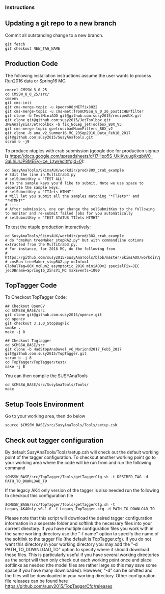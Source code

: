 ### Instructions

## Updating a git repo to a new branch 

Commit all outstanding change to a new branch.
```
git fetch
git checkout NEW_TAG_NAME
```

## Production Code

The following installation instructions assume the user wants to process Run2016 data or Spring16 MC.

```
cmsrel CMSSW_8_0_25
cd CMSSW_8_0_25/src/
cmsenv
git cms-init
git cms-merge-topic -u kpedro88:METfix8022
git cms-merge-topic -u cms-met:fromCMSSW_8_0_20_postICHEPfilter
git clone -b TestMiniAOD git@github.com:susy2015/recipeAUX.git
git clone git@github.com:susy2015/JetToolbox.git JMEAnalysis/JetToolbox -b fix_NoLep_jetToolbox_80X_V3
git cms-merge-topic gpetruc:badMuonFilters_80X_v2
git clone -b ana_v2_Summer16_MC_23Sep2016_Data_Feb18_2017 git@github.com:susy2015/SusyAnaTools.git
scram b -j9
```

To produce ntuples with crab submission (google doc for production signup is https://docs.google.com/spreadsheets/d/17Hpp5S-UkiKvuugKxqbW0-3aLhiJrJP8MEEyHce_Lzw/edit#gid=0):
```
cd SusyAnaTools/SkimsAUX/workdir/prod/80X_crab_example
# Edit the line in MultiCrab3.py
# selSubmitKey = 'TEST ALL'
# to the sample keys you'd like to submit. Note we use space to seperate the sample keys.
# selSubmitKey = 'TTJets HTMHT'
# Will let you submit all the samples matching "*TTJets*" and "*HTMHT*"
# ----
# After submission, one can change the selSubmitKey to the following to monitor and re-submit failed jobs for you automatically
# selSubmitKey = 'TEST STATUS TTJets HTMHT'
```

To test the ntuple production interactively:
```
cd SusyAnaTools/SkimsAUX/workdir/prod/80X_crab_example
# do "cmsRun treeMaker_stopRA2.py" but with commandline options extracted from the MultiCrab3.py.
# For instance, for 2016 MC, do the following from
# https://github.com/susy2015/SusyAnaTools/blob/master/SkimsAUX/workdir/prod/80X_crab_example/MultiCrab3.py#L271:
# cmsRun treeMaker_stopRA2.py mcInfo=1 GlobalTag=80X_mcRun2_asymptotic_2016_miniAODv2 specialFix=JEC jecDBname=Spring16_25nsV1_MC maxEvents=1000
```

## TopTagger Code

To Checkout TopTagger Code:

```
## Checkout OpenCV
cd $CMSSW_BASE/src
git clone git@github.com:susy2015/opencv.git
cd opencv
git checkout 3.1.0_StopBugFix
cmake .
make -j 8

## Checkout Tagtagger
cd $CMSSW_BASE/src
git clone -b HadStopAnaDevel_v6_Moriond2017_Feb5_2017 git@github.com:susy2015/TopTagger.git
scram b -j 8
cd TopTagger/TopTagger/test/
make -j 8 
```

You can then compile the SUSYAnaTools
```
cd $CMSSW_BASE/src/SusyAnaTools/Tools/
make
```

## Setup Tools Environment
Go to your working area, then do below
```
source $CMSSW_BASE/src/SusyAnaTools/Tools/setup.csh
```

## Check out tagger configuration 
By default SusyAnaTools/Tools/setup.csh will check out the default working point of the tagger configuration. To checkout another working point go to your working area where the code will be run from and run the following command 
```
$CMSSW_BASE/src/TopTagger/Tools/getTaggerCfg.sh -t DESIRED_TAG -d PATH_TO_DOWNLOAD_TO
```
If the legacy AK4 only version of the tagger is also needed run the following to checkout this configuration file
```
$CMSSW_BASE/src/TopTagger/Tools/getTaggerCfg.sh -t Legacy_AK4Only_v0.1.0 -f Legacy_TopTagger.cfg -d PATH_TO_DOWNLOAD_TO
```

Please note that this script will download the deired tagger configuration information in a seperate folder and softlink the necessary files into your corrent directory.  If you have multiple configuration files you work with in the same working directory use the "-f name" option to specify the name of the softlink to the tagger file (the default is TopTagger.cfg).  If you do not want this directory in your working directory you may add the "-d PATH_TO_DOWNLOAD_TO" option to specify where it should download these files.  This is particularly useful if you have several working directories as the script will then only check out each working point once and place softlinks as needed (the model files are rather large so this may save some space if you have many downloaded).  However, "-d" can be omitted and the files will be downloaded in your working directory.  Other configuration file releases can be found here https://github.com/susy2015/TopTaggerCfg/releases
